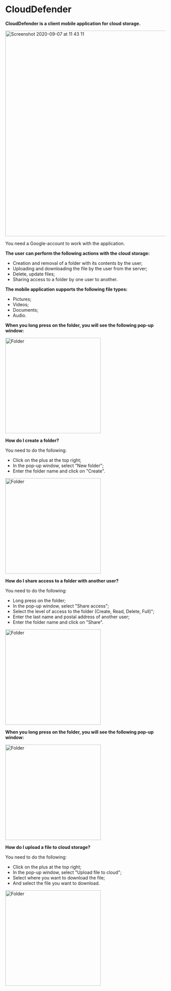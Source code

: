 # CloudDefender

**CloudDefender is a client mobile application for cloud storage.**

<img width="646" alt="Screenshot 2020-09-07 at 11 43 11" src="https://user-images.githubusercontent.com/39344407/92367713-73e5fb00-f0ff-11ea-9e13-8b8cb3e0dc34.png">

You need a Google-account to work with the application.

**The user can perform the following actions with the cloud storage:**

* Creation and removal of a folder with its contents by the user;
* Uploading and downloading the file by the user from the server;
* Delete, update files;
* Sharing access to a folder by one user to another.

**The mobile application supports the following file types:**
* Pictures;
* Videos;
* Documents;
* Audio.

**When you long press on the folder, you will see the following pop-up window:**

<img width="300" alt="Folder" src="https://user-images.githubusercontent.com/39344407/92372359-7d726180-f105-11ea-92ae-be0db41f5b19.png">

**How do I create a folder?**

You need to do the following:
* Click on the plus at the top right;
* In the pop-up window, select "New folder";
* Enter the folder name and click on "Create".

<img width="300" alt="Folder" src="https://user-images.githubusercontent.com/39344407/92371890-e2798780-f104-11ea-97fb-4d2d25f54b49.png">

**How do I share access to a folder with another user?**

You need to do the following:
* Long press on the folder;
* In the pop-up window, select "Share access";
* Select the level of access to the folder (Create, Read, Delete, Full)";
* Enter the last name and postal address of another user;
* Enter the folder name and click on "Share".
<img width="300" alt="Folder" src="https://user-images.githubusercontent.com/39344407/92372742-0be6e300-f106-11ea-9646-7763df5ecfe6.png">

**When you long press on the folder, you will see the following pop-up window:**

<img width="300" alt="Folder" src="https://user-images.githubusercontent.com/39344407/92373770-806e5180-f107-11ea-9a5f-dbfa7824548d.png">

**How do I upload a file to cloud storage?**

You need to do the following:
* Click on the plus at the top right;
* In the pop-up window, select "Upload file to cloud";
* Select where you want to download the file;
* And select the file you want to download.
<img width="300" alt="Folder" src="https://user-images.githubusercontent.com/39344407/92373367-e3131d80-f106-11ea-8d2b-eea694820190.png">
